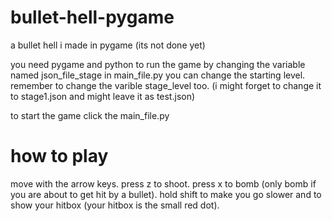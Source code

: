 # bullet-hell-pygame
a bullet hell i made in pygame (its not done yet)

you need pygame and python to run the game
by changing the variable named json_file_stage in main_file.py you can change the starting level. remember to change the varible stage_level too. (i might forget to change it to stage1.json and might leave it as test.json)

to start the game click the main_file.py

# how to play
move with the arrow keys.
press z to shoot.
press x to bomb (only bomb if you are about to get hit by a bullet).
hold shift to make you go slower and to show your hitbox (your hitbox is the small red dot).
